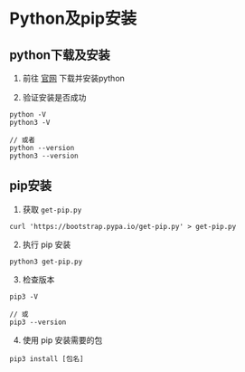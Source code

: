 # Python及pip安装

## python下载及安装

1. 前往 [官网](https://www.python.org/downloads/) 下载并安装python

2. 验证安装是否成功

```shell
python -V
python3 -V

// 或者
python --version
python3 --version
```

## pip安装

1. 获取 `get-pip.py`

```
curl 'https://bootstrap.pypa.io/get-pip.py' > get-pip.py
```

2. 执行 pip 安装

```
python3 get-pip.py
```

3. 检查版本

```
pip3 -V

// 或
pip3 --version
```

4. 使用 pip 安装需要的包

```
pip3 install [包名]
```